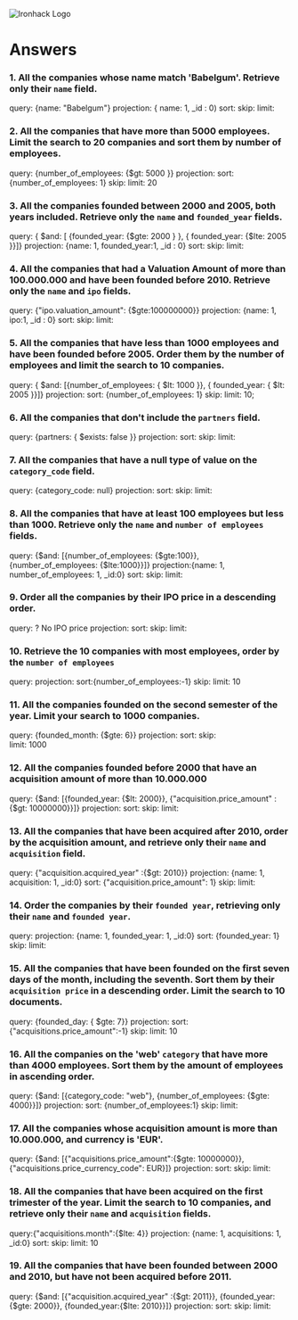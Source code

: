 ![Ironhack Logo](https://i.imgur.com/1QgrNNw.png)

# Answers

### 1. All the companies whose name match 'Babelgum'. Retrieve only their `name` field.

query: {name: "Babelgum"}
projection: { name: 1, \_id : 0)
sort:
skip:
limit:

### 2. All the companies that have more than 5000 employees. Limit the search to 20 companies and sort them by **number of employees**.

query: {number_of_employees: {\$gt: 5000 }}
projection:
sort: {number_of_employees: 1}
skip:
limit: 20

### 3. All the companies founded between 2000 and 2005, both years included. Retrieve only the `name` and `founded_year` fields.

query: { $and: [ {founded_year: {$gte: 2000 } }, { founded_year: {\$lte: 2005 }}]}
projection: {name: 1, founded_year:1, \_id : 0}
sort:
skip:
limit:

### 4. All the companies that had a Valuation Amount of more than 100.000.000 and have been founded before 2010. Retrieve only the `name` and `ipo` fields.

query: {"ipo.valuation_amount": {\$gte:100000000}}
projection: {name: 1, ipo:1, \_id : 0}
sort:
skip:
limit:

### 5. All the companies that have less than 1000 employees and have been founded before 2005. Order them by the number of employees and limit the search to 10 companies.

query: { $and: [{number_of_employees: { $lt: 1000 }}, { founded_year: { \$lt: 2005 }}]}
projection:
sort: {number_of_employees: 1}
skip:
limit: 10;

### 6. All the companies that don't include the `partners` field.

query: {partners: { \$exists: false }}
projection:
sort:
skip:
limit:

### 7. All the companies that have a null type of value on the `category_code` field.

query: {category_code: null}
projection:
sort:
skip:
limit:

### 8. All the companies that have at least 100 employees but less than 1000. Retrieve only the `name` and `number of employees` fields.

query: {$and: [{number_of_employees: {$gte:100}}, {number_of_employees: {\$lte:1000}}]}
projection:{name: 1, number_of_employees: 1, \_id:0}
sort:
skip:
limit:

### 9. Order all the companies by their IPO price in a descending order.

query: ? No IPO price
projection:
sort:
skip:
limit:

### 10. Retrieve the 10 companies with most employees, order by the `number of employees`

query:
projection:
sort:{number_of_employees:-1}
skip:
limit: 10

### 11. All the companies founded on the second semester of the year. Limit your search to 1000 companies.

query: {founded_month: {\$gte: 6}}
projection:
sort:
skip:  
limit: 1000

### 12. All the companies founded before 2000 that have an acquisition amount of more than 10.000.000

query: {$and: [{founded_year: {$lt: 2000}}, {"acquisition.price_amount" : {\$gt: 10000000}}]}
projection:
sort:
skip:
limit:

### 13. All the companies that have been acquired after 2010, order by the acquisition amount, and retrieve only their `name` and `acquisition` field.

query: {"acquisition.acquired_year" :{\$gt: 2010}}
projection: {name: 1, acquisition: 1, \_id:0}
sort: {"acquisition.price_amount": 1}
skip:
limit:

### 14. Order the companies by their `founded year`, retrieving only their `name` and `founded year`.

query:
projection: {name: 1, founded_year: 1, \_id:0}
sort: {founded_year: 1}
skip:
limit:

### 15. All the companies that have been founded on the first seven days of the month, including the seventh. Sort them by their `acquisition price` in a descending order. Limit the search to 10 documents.

query: {founded_day: { \$gte: 7}}
projection:
sort: {"acquisitions.price_amount":-1}
skip:
limit: 10

### 16. All the companies on the 'web' `category` that have more than 4000 employees. Sort them by the amount of employees in ascending order.

query: {$and: [{category_code: "web"}, {number_of_employees: {$gte: 4000}}]}
projection:
sort: {number_of_employees:1}
skip:
limit:

### 17. All the companies whose acquisition amount is more than 10.000.000, and currency is 'EUR'.

query: {$and: [{"acquisitions.price_amount":{$gte: 10000000}}, {"acquisitions.price_currency_code": EUR}]}
projection:
sort:
skip:
limit:

### 18. All the companies that have been acquired on the first trimester of the year. Limit the search to 10 companies, and retrieve only their `name` and `acquisition` fields.

query:{"acquisitions.month":{\$lte: 4}}
projection: {name: 1, acquisitions: 1, \_id:0}
sort:
skip:
limit: 10

### 19. All the companies that have been founded between 2000 and 2010, but have not been acquired before 2011.

query: {$and: [{"acquisition.acquired_year" :{$gt: 2011}}, {founded_year:{$gte: 2000}}, {founded_year:{$lte: 2010}}]}
projection:
sort:
skip:
limit:
